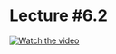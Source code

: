 # Lecture #6.2

[![Watch the video](https://img.youtube.com/vi/dxxEJbxuJOE/0.jpg)](https://www.youtube.com/watch?v=dxxEJbxuJOE&list=PLoROMvodv4rPzLcXBhbCFt8ahPrQGFSmN&index=22)
